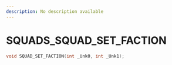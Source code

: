 ```yaml
---
description: No description available 
---
```


# SQUADS\_SQUAD_SET_FACTION

```cpp
void SQUAD_SET_FACTION(int _Unk0, int _Unk1);
```